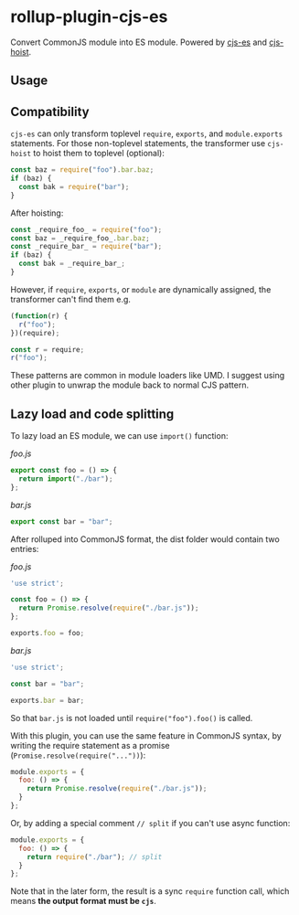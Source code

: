 rollup-plugin-cjs-es
====================

Convert CommonJS module into ES module. Powered by [cjs-es][1] and [cjs-hoist][2].

[1]: https://github.com/eight04/cjs-es
[2]: https://github.com/eight04/cjs-hoist

Usage
-----

Compatibility
-------------

`cjs-es` can only transform toplevel `require`, `exports`, and `module.exports` statements. For those non-toplevel statements, the transformer use `cjs-hoist` to hoist them to toplevel (optional):

```js
const baz = require("foo").bar.baz;
if (baz) {
  const bak = require("bar");
}
```

After hoisting:

```js
const _require_foo_ = require("foo");
const baz = _require_foo_.bar.baz;
const _require_bar_ = require("bar");
if (baz) {
  const bak = _require_bar_;
}
```

However, if `require`, `exports`, or `module` are dynamically assigned, the transformer can't find them e.g.

```js
(function(r) {
  r("foo");
})(require);
```

```js
const r = require;
r("foo");
```

These patterns are common in module loaders like UMD. I suggest using other plugin to unwrap the module back to normal CJS pattern.

Lazy load and code splitting
----------------------------

To lazy load an ES module, we can use `import()` function:

*foo.js*
```js
export const foo = () => {
  return import("./bar");
};
```

*bar.js*
```js
export const bar = "bar";
```

After rolluped into CommonJS format, the dist folder would contain two entries:

*foo.js*
```js
'use strict';

const foo = () => {
  return Promise.resolve(require("./bar.js"));
};

exports.foo = foo;
```

*bar.js*
```js
'use strict';

const bar = "bar";

exports.bar = bar;
```

So that `bar.js` is not loaded until `require("foo").foo()` is called.

With this plugin, you can use the same feature in CommonJS syntax, by writing the require statement as a promise (`Promise.resolve(require("..."))`):

```js
module.exports = {
  foo: () => {
    return Promise.resolve(require("./bar.js"));
  }
};
```

Or, by adding a special comment `// split` if you can't use async function:

```js
module.exports = {
  foo: () => {
    return require("./bar"); // split
  }
};
```

Note that in the later form, the result is a sync `require` function call, which means **the output format must be `cjs`**.
